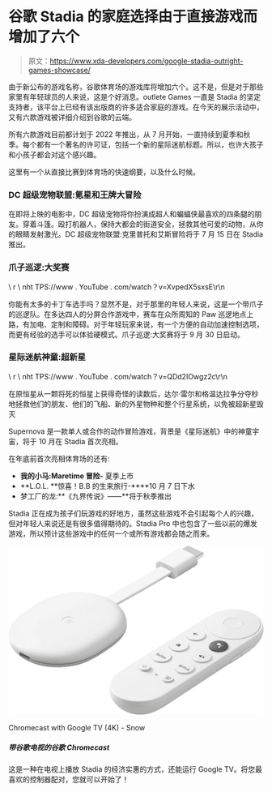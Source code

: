 # 谷歌 Stadia 的家庭选择由于直接游戏而增加了六个

> 原文：<https://www.xda-developers.com/google-stadia-outright-games-showcase/>

由于新公布的游戏名称，谷歌体育场的游戏库将增加六个。这不是，但是对于那些家里有年轻球员的人来说，这是个好消息。outlete Games 一直是 Stadia 的坚定支持者，该平台上已经有该出版商的许多适合家庭的游戏。在今天的展示活动中，又有六款游戏被详细介绍到谷歌的云端。

所有六款游戏目前都计划于 2022 年推出，从 7 月开始，一直持续到夏季和秋季。每个都有一个著名的许可证，包括一个新的星际迷航标题。所以，也许大孩子和小孩子都会对这个感兴趣。

这里有一个从直接比赛到体育场的快速纲要，以及什么时候。

### DC 超级宠物联盟:氪星和王牌大冒险

在即将上映的电影中，DC 超级宠物将你扮演成超人和蝙蝠侠最喜欢的四条腿的朋友。穿着斗篷。殴打机器人，保持大都会的街道安全，拯救其他可爱的动物，从你的眼睛发射激光。DC 超级宠物联盟:克里普托和艾斯冒险将于 7 月 15 日在 Stadia 推出。

### 爪子巡逻:大奖赛

\ r \ nht TPS://www . YouTube . com/watch？v=XvpedX5sxsE\r\n

你能有太多的卡丁车选手吗？显然不是，对于那里的年轻人来说，这是一个带爪子的巡逻队。在多达四人的分屏合作游戏中，赛车在众所周知的 Paw 巡逻地点上路，有加电、定制和障碍。对于年轻玩家来说，有一个方便的自动加速控制选项，而更有经验的选手可以体验硬模式。爪子巡逻:大奖赛将于 9 月 30 日启动。

### 星际迷航神童:超新星

\ r \ nht TPS://www . YouTube . com/watch？v=QDd2IOwgz2c\r\n

在原恒星从一颗将死的恒星上获得奇怪的读数后，达尔·雷尔和格温达拉争分夺秒地拯救他们的朋友、他们的飞船、新的外星物种和整个行星系统，以免被超新星毁灭

Supernova 是一款单人或合作的动作冒险游戏，背景是《星际迷航》中的神童宇宙，将于 10 月在 Stadia 首次亮相。

在年底前首次亮相体育场的还有:

*   **我的小马:Maretime 冒险-** 夏季上市
*   **L.O.L. **惊喜！B.B 的生来旅行-****10 月 7 日下水
*   梦工厂的龙:**《九界传说》——**将于秋季推出

Stadia 正在成为孩子们玩游戏的好地方，虽然这些游戏不会引起每个人的兴趣，但对年轻人来说还是有很多值得期待的。Stadia Pro 中也包含了一些以前的爆发游戏，所以预计这些游戏中的任何一个或所有游戏都会随之而来。

 <picture>![Google's Chromecast with Google TV offers support for the most popular streaming services.](img/a37245a06ac46905e1defa209f16b623.png)</picture> 

Chromecast with Google TV (4K) - Snow

##### 带谷歌电视的谷歌 Chromecast

这是一种在电视上播放 Stadia 的经济实惠的方式，还能运行 Google TV。将您最喜欢的控制器配对，您就可以开始了！